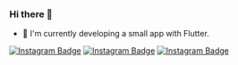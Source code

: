 ### Hi there 👋


- 🌱 I'm currently developing a small app with Flutter.

[![Instagram Badge](https://img.shields.io/badge/-Github-C13584?style=flat-quare&labelColor=ffb703&logo=Github&logoColor=white&link=link)](https://github.com/mstf45?tab=repositories)
[![Instagram Badge](https://img.shields.io/badge/-Instagram-C13584?style=flat-quare&labelColor=fb8500&logo=instagram&logoColor=white&link=link)](https://www.instagram.com/mstf_ozcannn/) 
[![Instagram Badge](https://img.shields.io/badge/-YouTube-C13584?style=flat-quare&labelColor=fb8500&logo=YouTube&logoColor=white&link=link)](https://www.youtube.com/@FlutterYaz/videos/) 

